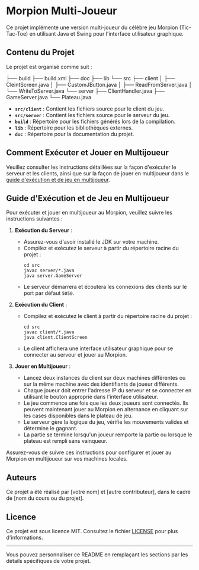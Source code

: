 # Morpion Multi-Joueur

Ce projet implémente une version multi-joueur du célèbre jeu Morpion (Tic-Tac-Toe) en utilisant Java et Swing pour l'interface utilisateur graphique.

## Contenu du Projet

Le projet est organisé comme suit :

├── build
├── build.xml
├── doc
├── lib
└── src
├── client
│ ├── CleintScreen.java
│ ├── CustomJButton.java
│ ├── ReadFromServer.java
│ └── WriteToServer.java
└── server
├── ClientHandler.java
├── GameServer.java
└── Plateau.java

- **`src/client`** : Contient les fichiers source pour le client du jeu.
- **`src/server`** : Contient les fichiers source pour le serveur du jeu.
- **`build`** : Répertoire pour les fichiers générés lors de la compilation.
- **`lib`** : Répertoire pour les bibliothèques externes.
- **`doc`** : Répertoire pour la documentation du projet.

## Comment Exécuter et Jouer en Multijoueur

Veuillez consulter les instructions détaillées sur la façon d'exécuter le serveur et les clients, ainsi que sur la façon de jouer en multijoueur dans le [guide d'exécution et de jeu en multijoueur](#guide-dexécution-et-de-jeu-en-multijoueur).

## Guide d'Exécution et de Jeu en Multijoueur

Pour exécuter et jouer en multijoueur au Morpion, veuillez suivre les instructions suivantes :

1. **Exécution du Serveur** :
   - Assurez-vous d'avoir installé le JDK sur votre machine.
   - Compilez et exécutez le serveur à partir du répertoire racine du projet :
     ```shell
     cd src
     javac server/*.java
     java server.GameServer
     ```
   - Le serveur démarrera et écoutera les connexions des clients sur le port par défaut `5050`.

2. **Exécution du Client** :
   - Compilez et exécutez le client à partir du répertoire racine du projet :
     ```shell
     cd src
     javac client/*.java
     java client.ClientScreen
     ```
   - Le client affichera une interface utilisateur graphique pour se connecter au serveur et jouer au Morpion.

3. **Jouer en Multijoueur** :
   - Lancez deux instances du client sur deux machines différentes ou sur la même machine avec des identifiants de joueur différents.
   - Chaque joueur doit entrer l'adresse IP du serveur et se connecter en utilisant le bouton approprié dans l'interface utilisateur.
   - Le jeu commence une fois que les deux joueurs sont connectés. Ils peuvent maintenant jouer au Morpion en alternance en cliquant sur les cases disponibles dans le plateau de jeu.
   - Le serveur gère la logique du jeu, vérifie les mouvements valides et détermine le gagnant.
   - La partie se termine lorsqu'un joueur remporte la partie ou lorsque le plateau est rempli sans vainqueur.

Assurez-vous de suivre ces instructions pour configurer et jouer au Morpion en multijoueur sur vos machines locales.

## Auteurs

Ce projet a été réalisé par [votre nom] et [autre contributeur], dans le cadre de [nom du cours ou du projet].

## Licence

Ce projet est sous licence MIT. Consultez le fichier [LICENSE](LICENSE) pour plus d'informations.

---
Vous pouvez personnaliser ce README en remplaçant les sections par les détails spécifiques de votre projet.
